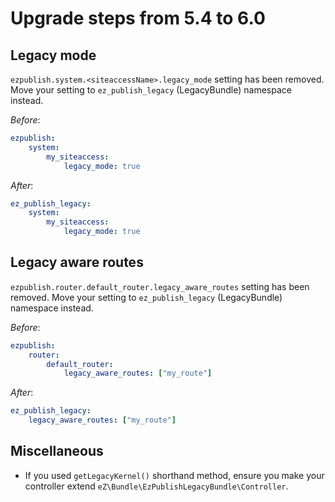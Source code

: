 # Upgrade steps from 5.4 to 6.0

## Legacy mode
`ezpublish.system.<siteaccessName>.legacy_mode` setting has been removed.
Move your setting to `ez_publish_legacy` (LegacyBundle) namespace instead.

*Before*:
```yml
ezpublish:
    system:
        my_siteaccess:
            legacy_mode: true
```

*After*:
```yml
ez_publish_legacy:
    system:
        my_siteaccess:
            legacy_mode: true
```

## Legacy aware routes
`ezpublish.router.default_router.legacy_aware_routes` setting has been removed.
Move your setting to `ez_publish_legacy` (LegacyBundle) namespace instead.

*Before*:
```yml
ezpublish:
    router:
        default_router:
            legacy_aware_routes: ["my_route"]
```

*After*:
```yml
ez_publish_legacy:
    legacy_aware_routes: ["my_route"]
```

## Miscellaneous
* If you used `getLegacyKernel()` shorthand method, ensure you make your controller extend `eZ\Bundle\EzPublishLegacyBundle\Controller`.
